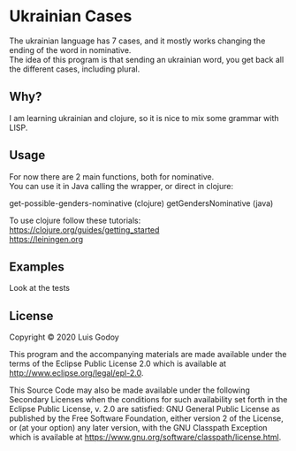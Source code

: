 # Ukrainian Cases

The ukrainian language has 7 cases, and it mostly works changing the ending of the word
in nominative.  
The idea of this program is that sending an ukrainian word, you get back all the 
different cases, including plural.

## Why?

I am learning ukrainian and clojure, so it is nice to mix some grammar with LISP.

## Usage

For now there are 2 main functions, both for nominative.  
You can use it in Java calling the wrapper, or direct in clojure:  

get-possible-genders-nominative (clojure)
getGendersNominative (java)

To use clojure follow these tutorials:  
https://clojure.org/guides/getting_started  
https://leiningen.org

## Examples

Look at the tests

## License

Copyright © 2020 Luis Godoy

This program and the accompanying materials are made available under the
terms of the Eclipse Public License 2.0 which is available at
http://www.eclipse.org/legal/epl-2.0.

This Source Code may also be made available under the following Secondary
Licenses when the conditions for such availability set forth in the Eclipse
Public License, v. 2.0 are satisfied: GNU General Public License as published by
the Free Software Foundation, either version 2 of the License, or (at your
option) any later version, with the GNU Classpath Exception which is available
at https://www.gnu.org/software/classpath/license.html.
